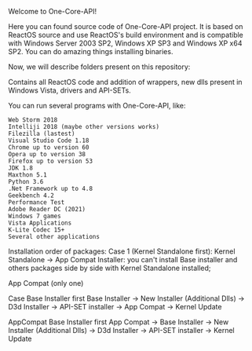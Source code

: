 

Welcome to One-Core-API!

Here you can found source code of One-Core-API project. It is based on ReactOS source and use ReactOS's build environment and is compatible with Windows Server 2003 SP2, Windows XP SP3 and Windows XP x64 SP2. You can do amazing things installing binaries.

Now, we will describe folders present on this repository:

Contains all ReactOS code and addition of wrappers, new dlls present in Windows Vista, drivers and API-SETs. 

You can run several programs with One-Core-API, like:

    Web Storm 2018
    Intelliji 2018 (maybe other versions works)
    Filezilla (lastest)
    Visual Studio Code 1.18
    Chrome up to version 60
    Opera up to version 38
    Firefox up to version 53
    JDK 1.8
    Maxthon 5.1
    Python 3.6
    .Net Framework up to 4.8
    Geekbench 4.2
    Performance Test
    Adobe Reader DC (2021)
    Windows 7 games
    Vista Applications
    K-Lite Codec 15+
    Several other applications

Installation order of packages: Case 1 (Kernel Standalone first): Kernel Standalone -> App Compat Installer: you can't install Base installer and others packages side by side with Kernel Standalone installed;

App Compat (only one)

Case Base Installer first Base Installer -> New Installer (Additional Dlls) -> D3d Installer -> API-SET installer -> App Compat -> Kernel Update

AppCompat Base Installer first App Compat -> Base Installer -> New Installer (Additional Dlls) -> D3d Installer -> API-SET installer -> Kernel Update
